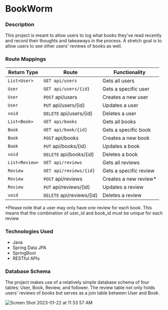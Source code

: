 # BookWorm

### Description

This project is meant to allow users to log what books they've read recently and record their thoughts and takeaways in the process. A stretch goal is to allow users to see other users' reviews of books as well.

### Route Mappings

| Return Type     | Route                 | Functionality            |
|-----------------|-----------------------|--------------------------|
| `List<User>`    |`GET api/users` | Gets all users|
| `User` | `GET api/users/{id}` | Gets a specific user |
| `User` | `POST` api/users | Creates a new user |
| `User` | `PUT` api/users/{id} | Updates a user |
| `void` | `DELETE` api/users/{id} | Deletes a user |
| `List<Book>`    |`GET api/books` | Gets all books|
| `Book` | `GET api/book/{id}` | Gets a specific book |
| `Book` | `POST` api/books | Creates a new book |
| `Book` | `PUT` api/books/{id} | Updates a book |
| `void` | `DELETE` api/books/{id} | Deletes a book |
| `List<Review>`    |`GET api/reviews` | Gets all reviews|
| `Review` | `GET api/reviews/{id}` | Gets a specific review |
| `Review` | `POST` api/reviews | Creates a new review* |
| `Review` | `PUT` api/reviews/{id} | Updates a review |
| `void` | `DELETE` api/reviews/{id} | Deletes a review |

*Please note that a user may only have one review for each book. This means that the combination of user_id and book_id must be unique for each review


### Technologies Used
- Java
- Spring Data JPA
- SpringBoot
- RESTful APIs

### Database Schema
The project makes use of a relatively simple database schema of four tables; User, Book, Review, and follower. The review table not only holds users' reviews of books but serves as a join table between User and Book.

![Screen Shot 2023-01-22 at 11 53 57 AM](https://user-images.githubusercontent.com/112978206/213931846-ae91130f-4444-4d72-bf2c-fde1729f0505.png)
